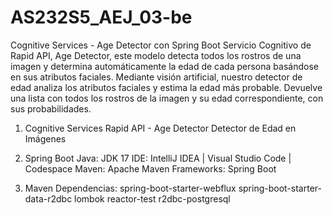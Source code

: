 # AS232S5_AEJ_03-be

Cognitive Services - Age Detector con Spring Boot
Servicio Cognitivo de Rapid API, Age Detector, este modelo detecta todos los rostros de una imagen y determina automáticamente la edad de cada persona basándose en sus atributos faciales. Mediante visión artificial, nuestro detector de edad analiza los atributos faciales y estima la edad más probable. Devuelve una lista con todos los rostros de la imagen y su edad correspondiente, con sus probabilidades.

1. Cognitive Services
Rapid API - Age Detector
Detector de Edad en Imágenes

2. Spring Boot
Java: JDK 17
IDE: IntelliJ IDEA | Visual Studio Code | Codespace
Maven: Apache Maven
Frameworks: Spring Boot

3. Maven Dependencias:
spring-boot-starter-webflux
spring-boot-starter-data-r2dbc
lombok
reactor-test
r2dbc-postgresql
